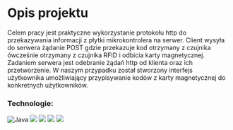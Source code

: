 # Opis projektu
Celem pracy jest praktyczne wykorzystanie protokołu http do przekazywania 
informacji z płytki mikrokontrolera na serwer. Client wysyła do serwera żądanie POST 
gdzie przekazuje kod otrzymany z czujnika ówcześnie otrzymany z czujnika RFID i 
odbicia karty magnetycznej. Zadaniem serwera jest odebranie żądań http od klienta 
oraz ich przetworzenie. W naszym przypadku został stworzony interfejs użytkownika 
umożliwiający przypisywanie kodów z karty magnetycznej do konkretnych 
użytkowników.

### Technologie:

![Java](https://img.shields.io/badge/java-%23ED8B00.svg?style=for-the-badge&logo=openjdk&logoColor=white) ![](https://img.shields.io/badge/Spring%20Boot-6DB33F.svg?style=for-the-badge&logo=Spring-Boot&logoColor=white) ![](https://img.shields.io/badge/Arduino-00878F.svg?style=for-the-badge&logo=Arduino&logoColor=white) ![](https://img.shields.io/badge/C++-00599C.svg?style=for-the-badge&logo=C++&logoColor=whitee) ![](https://img.shields.io/badge/MySQL-4479A1.svg?style=for-the-badge&logo=MySQL&logoColor=white)


